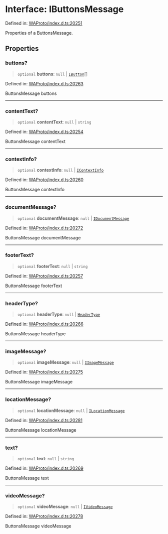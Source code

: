 # Interface: IButtonsMessage

Defined in: [WAProto/index.d.ts:20251](https://github.com/Fokusdotid/bail/blob/c004679536d41fcf32da31cecf70d3991dfa31b5/WAProto/index.d.ts#L20251)

Properties of a ButtonsMessage.

## Properties

### buttons?

> `optional` **buttons**: `null` \| [`IButton`](../namespaces/ButtonsMessage/interfaces/IButton.md)[]

Defined in: [WAProto/index.d.ts:20263](https://github.com/Fokusdotid/bail/blob/c004679536d41fcf32da31cecf70d3991dfa31b5/WAProto/index.d.ts#L20263)

ButtonsMessage buttons

***

### contentText?

> `optional` **contentText**: `null` \| `string`

Defined in: [WAProto/index.d.ts:20254](https://github.com/Fokusdotid/bail/blob/c004679536d41fcf32da31cecf70d3991dfa31b5/WAProto/index.d.ts#L20254)

ButtonsMessage contentText

***

### contextInfo?

> `optional` **contextInfo**: `null` \| [`IContextInfo`](../../../interfaces/IContextInfo.md)

Defined in: [WAProto/index.d.ts:20260](https://github.com/Fokusdotid/bail/blob/c004679536d41fcf32da31cecf70d3991dfa31b5/WAProto/index.d.ts#L20260)

ButtonsMessage contextInfo

***

### documentMessage?

> `optional` **documentMessage**: `null` \| [`IDocumentMessage`](IDocumentMessage.md)

Defined in: [WAProto/index.d.ts:20272](https://github.com/Fokusdotid/bail/blob/c004679536d41fcf32da31cecf70d3991dfa31b5/WAProto/index.d.ts#L20272)

ButtonsMessage documentMessage

***

### footerText?

> `optional` **footerText**: `null` \| `string`

Defined in: [WAProto/index.d.ts:20257](https://github.com/Fokusdotid/bail/blob/c004679536d41fcf32da31cecf70d3991dfa31b5/WAProto/index.d.ts#L20257)

ButtonsMessage footerText

***

### headerType?

> `optional` **headerType**: `null` \| [`HeaderType`](../namespaces/ButtonsMessage/enumerations/HeaderType.md)

Defined in: [WAProto/index.d.ts:20266](https://github.com/Fokusdotid/bail/blob/c004679536d41fcf32da31cecf70d3991dfa31b5/WAProto/index.d.ts#L20266)

ButtonsMessage headerType

***

### imageMessage?

> `optional` **imageMessage**: `null` \| [`IImageMessage`](IImageMessage.md)

Defined in: [WAProto/index.d.ts:20275](https://github.com/Fokusdotid/bail/blob/c004679536d41fcf32da31cecf70d3991dfa31b5/WAProto/index.d.ts#L20275)

ButtonsMessage imageMessage

***

### locationMessage?

> `optional` **locationMessage**: `null` \| [`ILocationMessage`](ILocationMessage.md)

Defined in: [WAProto/index.d.ts:20281](https://github.com/Fokusdotid/bail/blob/c004679536d41fcf32da31cecf70d3991dfa31b5/WAProto/index.d.ts#L20281)

ButtonsMessage locationMessage

***

### text?

> `optional` **text**: `null` \| `string`

Defined in: [WAProto/index.d.ts:20269](https://github.com/Fokusdotid/bail/blob/c004679536d41fcf32da31cecf70d3991dfa31b5/WAProto/index.d.ts#L20269)

ButtonsMessage text

***

### videoMessage?

> `optional` **videoMessage**: `null` \| [`IVideoMessage`](IVideoMessage.md)

Defined in: [WAProto/index.d.ts:20278](https://github.com/Fokusdotid/bail/blob/c004679536d41fcf32da31cecf70d3991dfa31b5/WAProto/index.d.ts#L20278)

ButtonsMessage videoMessage
